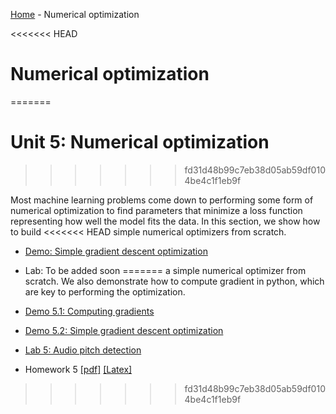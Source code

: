 [Home](../sequence.md) - Numerical optimization

<<<<<<< HEAD
# Numerical optimization
=======
# Unit 5:  Numerical optimization
>>>>>>> fd31d48b99c7eb38d05ab59df0104be4c1f1eb9f

Most machine learning problems come down to performing some form of numerical
optimization to find parameters that minimize a loss function representing
how well the model fits the data.  In this section, we show how to build
<<<<<<< HEAD
simple numerical optimizers from scratch.

* [Demo:  Simple gradient descent optimization](./grad_descent.ipynb)
* Lab: To be added soon
=======
a simple numerical optimizer from scratch.  We also demonstrate how to 
compute gradient in python, which are key to performing the optimization.

* [Demo 5.1:  Computing gradients](./computing_gradients.ipynb)
* [Demo 5.2:  Simple gradient descent optimization](./grad_descent.ipynb)    
* [Lab 5: Audio pitch detection](./lab_audio_partial.ipynb)
* Homework 5 [[pdf]](./hw/HW5_Optim.pdf) [[Latex]](./hw/HW5_Optim.tex)
>>>>>>> fd31d48b99c7eb38d05ab59df0104be4c1f1eb9f


